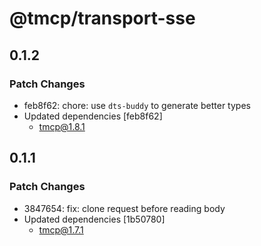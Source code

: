 # @tmcp/transport-sse

## 0.1.2

### Patch Changes

- feb8f62: chore: use `dts-buddy` to generate better types
- Updated dependencies [feb8f62]
    - tmcp@1.8.1

## 0.1.1

### Patch Changes

- 3847654: fix: clone request before reading body
- Updated dependencies [1b50780]
    - tmcp@1.7.1
